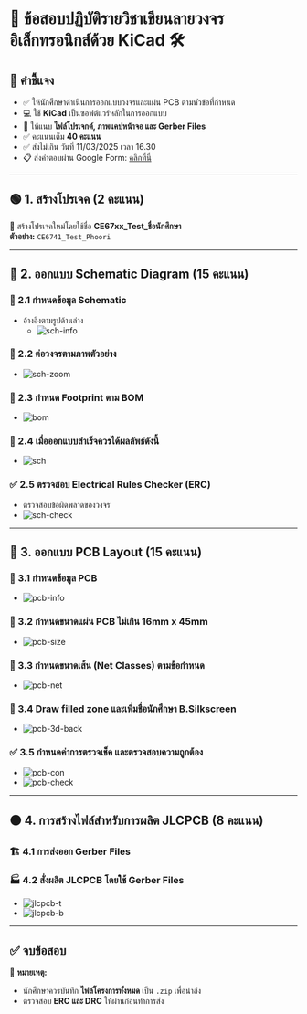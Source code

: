 # 🚀 ข้อสอบปฏิบัติรายวิชาเขียนลายวงจรอิเล็กทรอนิกส์ด้วย KiCad 🛠️

## 📌 คำชี้แจง  
- ✅ ให้นักศึกษาดำเนินการออกแบบวงจรและแผ่น PCB ตามหัวข้อที่กำหนด  
- 💻 ใช้ **KiCad** เป็นซอฟต์แวร์หลักในการออกแบบ  
- 📜 ให้แนบ **ไฟล์โปรเจกต์, ภาพแคปหน้าจอ และ Gerber Files**  
- ✅ คะแนนเต็ม **40 คะแนน**  
- ✅ ส่งไม่เกิน วันที่ 11/03/2025 เวลา 16.30
- 📋 ส่งคำตอบผ่าน Google Form: [คลิกที่นี่](https://docs.google.com/forms/d/e/1FAIpQLSevhWutm5gney9jm--Nc5eN9ND8MnfKNQXQOBtPJL4_QAISJg/viewform?usp=dialog)
---

## 🟢 1. สร้างโปรเจค (2 คะแนน)  
📌 สร้างโปรเจคใหม่โดยใช้ชื่อ **CE67xx_Test_ชื่อนักศึกษา**  
**ตัวอย่าง:** `CE6741_Test_Phoori`  

---

## 🔵 2. ออกแบบ Schematic Diagram (15 คะแนน)  

### 📝 2.1 กำหนดข้อมูล Schematic  
- อ้างอิงตามรูปด้านล่าง  
  - ![sch-info](imgs/sch-info.png)  

### 📡 2.2 ต่อวงจรตามภาพตัวอย่าง  
- ![sch-zoom](imgs/sch-zoom.png)  

### 🔧 2.3 กำหนด Footprint ตาม BOM  
- ![bom](imgs/bom.png)  

### 🎯 2.4 เมื่อออกแบบสำเร็จควรได้ผลลัพธ์ดังนี้  
- ![sch](imgs/sch.png)  

### ✅ 2.5 ตรวจสอบ Electrical Rules Checker (ERC)  
- ตรวจสอบข้อผิดพลาดของวงจร  
- ![sch-check](imgs/sch-check.png)  

---

## 🔵 3. ออกแบบ PCB Layout (15 คะแนน)  

### 📝 3.1 กำหนดข้อมูล PCB  
- ![pcb-info](imgs/pcb-info.png)  

### 📐 3.2 กำหนดขนาดแผ่น PCB ไม่เกิน **16mm x 45mm**  
- ![pcb-size](imgs/pcb-size.png)  

### 🔧 3.3 กำหนดขนาดเส้น (Net Classes) ตามข้อกำหนด  
- ![pcb-net](imgs/pcb-netclasses.png)  

### 🎨 3.4 Draw filled zone และเพิ่มชื่อนักศึกษา **B.Silkscreen**  
- ![pcb-3d-back](imgs/pcb-3d-back.png)  

### ✅ 3.5 กำหนดค่าการตรวจเช็ค และตรวจสอบความถูกต้อง  
- ![pcb-con](imgs/pcb-constraints.png)  
- ![pcb-check](imgs/pcb-check.png)  

---

## 🟠 4. การสร้างไฟล์สำหรับการผลิต JLCPCB (8 คะแนน)  

### 🏗 4.1 การส่งออก Gerber Files  

### 🏭 4.2 สั่งผลิต JLCPCB โดยใช้ Gerber Files  
- ![jlcpcb-t](imgs/jlcpcb-top.png)  
- ![jlcpcb-b](imgs/jlcpcb-bot.png)  

---

## ✅ จบข้อสอบ  

📌 **หมายเหตุ:**  
- นักศึกษาควรบันทึก **ไฟล์โครงการทั้งหมด** เป็น `.zip` เพื่อนำส่ง  
- ตรวจสอบ **ERC และ DRC** ให้ผ่านก่อนทำการส่ง  

